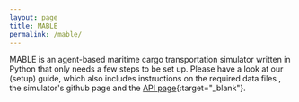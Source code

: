 ```yaml
---
layout: page
title: MABLE
permalink: /mable/
---
```


MABLE is an agent-based maritime cargo transportation simulator written in Python that only needs a few steps to be set up.
Please have a look at our (setup) guide, which also includes instructions on the required data files <link>, the simulator's github page and the [API page](https://mable-doc.netlify.app/){:target="_blank"}.
